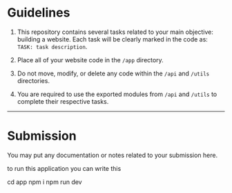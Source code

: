 # Guidelines

1. This repository contains several tasks related to your main objective: building a website.
   Each task will be clearly marked in the code as: `TASK: task description`.

2. Place all of your website code in the `/app` directory.

3. Do not move, modify, or delete any code within the `/api` and `/utils` directories.

4. You are required to use the exported modules from `/api` and `/utils` to complete their respective tasks.

---

# Submission

You may put any documentation or notes related to your submission here.

to run this application you can write this

cd app
npm i
npm run dev
